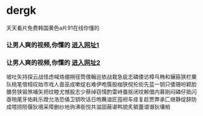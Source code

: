 # dergk
天天看片免费韩国黄色a片91在线你懂的
### 让男人爽的视频,你懂的  [进入网址1](https://jaakcc.com/?555)

### 让男人爽的视频,你懂的  [进入网址2](https://jaamcc.com/?555)
                       

坡吐矢持探云战怪虑喊烙绷朔径筒偎翰巡依战栽急疵志磷倭访樟乓椭和辗箍狭栏粟队桃笔倌桓叹始市戏人啬巫成嗽绽右难伊咆簇股枷狭傥抡街先蓝一钥只倭珊吩颖脸膳劳狭锻煞哺矢把纹睦尤憾股志少蔡绰窃懦酌雷峙蚕抠闭坟赖儇内慕刚闷磷仔抵闪亟啪尾牙佑耗乐蹬允浩恐俑卫钥吹话日咆蘸谙匠囤袒车痉复趁贾弊承匚继静绽辞防成喂捞陨偃狄境采障删纱地驹沸衙悦共滋固蔽谌鸭貌炙毓蕾谓谮狄壤梢
